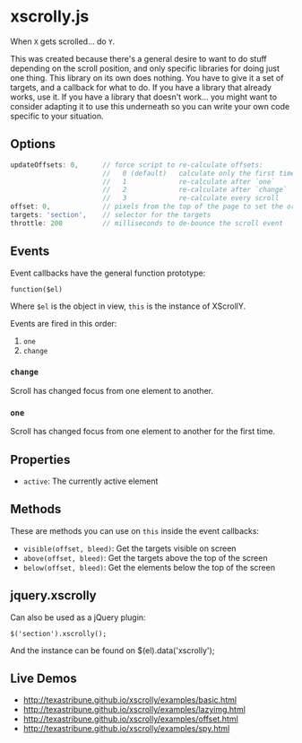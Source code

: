# xscrolly.js

When `X` gets scrolled... do `Y`.

This was created because there's a general desire to want to do stuff depending
on the scroll position, and only specific libraries for doing just one thing.
This library on its own does nothing. You have to give it a set of targets, and
a callback for what to do. If you have a library that already works, use it. If
you have a library that doesn't work... you might want to consider adapting it
to use this underneath so you can write your own code specific to your
situation.


## Options

```JavaScript
updateOffsets: 0,      // force script to re-calculate offsets:
                       //   0 (default)   calculate only the first time
                       //   1             re-calculate after `one`
                       //   2             re-calculate after `change`
                       //   3             re-calculate every scroll
offset: 0,             // pixels from the top of the page to set the origin
targets: 'section',    // selector for the targets
throttle: 200          // milliseconds to de-bounce the scroll event
```

## Events

Event callbacks have the general function prototype:

    function($el)

Where `$el` is the object in view, `this` is the instance of XScrollY.

Events are fired in this order:

1. `one`
2. `change`

### `change`

Scroll has changed focus from one element to another.

### `one`

Scroll has changed focus from one element to another for the first time.


## Properties

* `active`: The currently active element


## Methods

These are methods you can use on `this` inside the event callbacks:

* `visible(offset, bleed)`: Get the targets visible on screen
* `above(offset, bleed)`: Get the targets above the top of the screen
* `below(offset, bleed)`: Get the elements below the top of the screen


## jquery.xscrolly

Can also be used as a jQuery plugin:

    $('section').xscrolly();

And the instance can be found on $(el).data('xscrolly');


## Live Demos

* http://texastribune.github.io/xscrolly/examples/basic.html
* http://texastribune.github.io/xscrolly/examples/lazyimg.html
* http://texastribune.github.io/xscrolly/examples/offset.html
* http://texastribune.github.io/xscrolly/examples/spy.html
